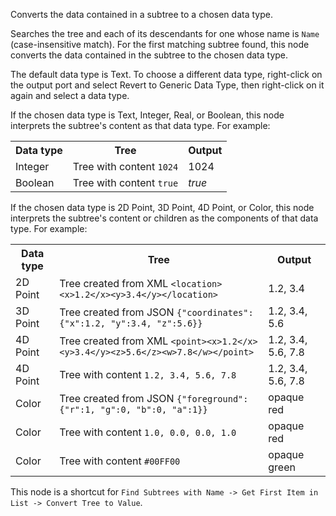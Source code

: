 Converts the data contained in a subtree to a chosen data type.

Searches the tree and each of its descendants for one whose name is `Name` (case-insensitive match). For the first matching subtree found, this node converts the data contained in the subtree to the chosen data type.

The default data type is Text. To choose a different data type, right-click on the output port and select Revert to Generic Data Type, then right-click on it again and select a data type.

If the chosen data type is Text, Integer, Real, or Boolean, this node interprets the subtree's content as that data type. For example:

<table>
   <tr><th>Data type</th><th>Tree</th><th>Output</th></tr>
   <tr><td>Integer</td><td>Tree with content <code>1024</code></td><td>1024</td></tr>
   <tr><td>Boolean</td><td>Tree with content <code>true</code></td><td><i>true</i></td></tr>
</table>

If the chosen data type is 2D Point, 3D Point, 4D Point, or Color, this node interprets the subtree's content or children as the components of that data type. For example:

<table>
   <tr><th>Data type</th><th>Tree</th><th>Output</th></tr>
   <tr><td>2D Point</td><td>Tree created from XML <code>&lt;location>&lt;x>1.2&lt;/x>&lt;y>3.4&lt;/y>&lt;/location></code></td><td>1.2, 3.4</td></tr>
   <tr><td>3D Point</td><td>Tree created from JSON <code>{"coordinates": {"x":1.2, "y":3.4, "z":5.6}}</code></td><td>1.2, 3.4, 5.6</td></tr>
   <tr><td>4D Point</td><td>Tree created from XML <code>&lt;point>&lt;x>1.2&lt;/x>&lt;y>3.4&lt;/y>&lt;z>5.6&lt;/z>&lt;w>7.8&lt;/w>&lt;/point></code></td><td>1.2, 3.4, 5.6, 7.8</td></tr>
   <tr><td>4D Point</td><td>Tree with content <code>1.2, 3.4, 5.6, 7.8</code></td><td>1.2, 3.4, 5.6, 7.8</td></tr>
   <tr><td>Color</td><td>Tree created from JSON <code>{"foreground": {"r":1, "g":0, "b":0, "a":1}}</code></td><td>opaque red</td></tr>
   <tr><td>Color</td><td>Tree with content <code>1.0, 0.0, 0.0, 1.0</code></td><td>opaque red</td></tr>
   <tr><td>Color</td><td>Tree with content <code>#00FF00</code></td><td>opaque green</td></tr>
</table>

This node is a shortcut for `Find Subtrees with Name -> Get First Item in List -> Convert Tree to Value`.
